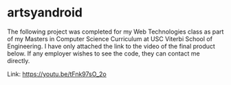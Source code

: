 # artsyandroid
The following project was completed for my Web Technologies class as part of my Masters in Computer Science Curriculum at USC Viterbi School of Engineering. I have only attached the link to the video of the final product below. If any employer wishes to see the code, they can contact me directly.

Link: https://youtu.be/tFnk97sO_2o
